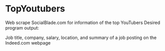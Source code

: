 # TopYoutubers
Web scrape SocialBlade.com for information of the top YouTubers
Desired program output:

Job title, company, salary, location, and summary of a job posting on the Indeed.com webpage
